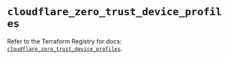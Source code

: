 # `cloudflare_zero_trust_device_profiles`

Refer to the Terraform Registry for docs: [`cloudflare_zero_trust_device_profiles`](https://registry.terraform.io/providers/cloudflare/cloudflare/4.51.0/docs/resources/zero_trust_device_profiles).
